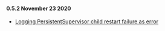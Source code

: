 #### 0.5.2 November 23 2020 ####
* [Logging PersistentSupervisor child restart failure as error](https://github.com/petabridge/Akka.Persistence.Extras/issues/114)
